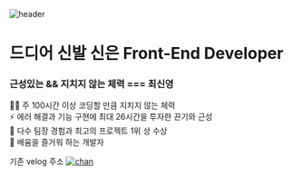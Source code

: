 ![header](https://capsule-render.vercel.app/api?type=waving&color=00cec9&text=Welcome!&height=200&&animation=fadeIn&fontAlign=70&&desc=from.front-chan&&descAlign=43&&descAlignY=56)

# 드디어 신발 신은 Front-End Developer
### 근성있는 && 지치지 않는 체력 === 최신영

🏃🏻 주 100시간 이상 코딩할 만큼 지치지 않는 체력  
⚡ 에러 해결과 기능 구현에 최대 26시간을 투자한 끈기와 근성  
🥇 다수 팀장 경험과 최고의 프로젝트 1위 상 수상  
🤩 배움을 즐거워 하는 개발자  

기존 velog 주소 [![chan](https://img.shields.io/badge/chan-0D918F.svg?&style=flat&for-the-badge&logo=javascript&logoColor=black)](https://velog.io/@channn02)

<!--
<img alt="Html" src ="https://img.shields.io/badge/내용-배경색상6자리.svg?&style=for-the-badge&logo=icon이름&logoColor=로고색상"/>

<img alt="Html" src ="https://img.shields.io/badge/adidas-40AEF0.svg?&style=for-the-badge&logo=adidas&logoColor=black"/> -->
